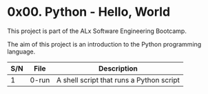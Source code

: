 # 0x00. Python - Hello, World

This project is part of the ALx Software Engineering Bootcamp.

The aim of this project is an introduction to the Python programming language.

| S/N | File | Description |
| --- | ---- | ----------- |
| 1 | 0-run | A shell script that runs a Python script |
